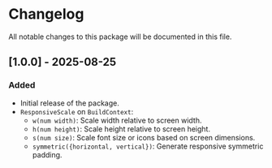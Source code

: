 # Changelog

All notable changes to this package will be documented in this file.

## [1.0.0] - 2025-08-25

### Added
- Initial release of the package.
- `ResponsiveScale` on `BuildContext`:
    - `w(num width)`: Scale width relative to screen width.
    - `h(num height)`: Scale height relative to screen height.
    - `s(num size)`: Scale font size or icons based on screen dimensions.
    - `symmetric({horizontal, vertical})`: Generate responsive symmetric padding.